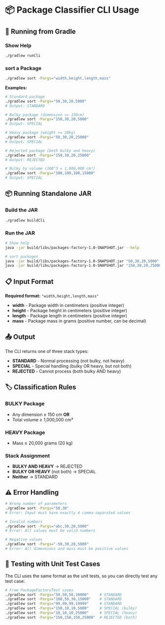 # 📦 Package Classifier CLI Usage

## 🚀 Running from Gradle

### Show Help
```bash
./gradlew runCli
```

### sort a Package
```bash
./gradlew sort -Pargs="width,height,length,mass"
```

**Examples:**
```bash
# Standard package
./gradlew sort -Pargs="50,30,20,5000"
# Output: STANDARD

# Bulky package (dimension >= 150cm)
./gradlew sort -Pargs="150,30,20,5000"
# Output: SPECIAL

# Heavy package (weight >= 20kg)
./gradlew sort -Pargs="50,30,20,25000"
# Output: SPECIAL

# Rejected package (both bulky and heavy)
./gradlew sort -Pargs="150,30,20,25000"
# Output: REJECTED

# Bulky by volume (100^3 = 1,000,000 cm³)
./gradlew sort -Pargs="100,100,100,15000"
# Output: SPECIAL
```

## 📦 Running Standalone JAR

### Build the JAR
```bash
./gradlew buildCli
```

### Run the JAR
```bash
# Show help
java -jar build/libs/packages-factory-1.0-SNAPSHOT.jar --help

# sort packages
java -jar build/libs/packages-factory-1.0-SNAPSHOT.jar "50,30,20,5000"
java -jar build/libs/packages-factory-1.0-SNAPSHOT.jar "150,30,20,25000"
```

## 📋 Input Format

**Required format:** `"width,height,length,mass"`

- **width** - Package width in centimeters (positive integer)
- **height** - Package height in centimeters (positive integer) 
- **length** - Package length in centimeters (positive integer)
- **mass** - Package mass in grams (positive number, can be decimal)

## 📤 Output

The CLI returns one of three stack types:

- **STANDARD** - Normal processing (not bulky, not heavy)
- **SPECIAL** - Special handling (bulky OR heavy, but not both)
- **REJECTED** - Cannot process (both bulky AND heavy)

## 🏷️ Classification Rules

### BULKY Package
- Any dimension ≥ 150 cm **OR**
- Total volume ≥ 1,000,000 cm³

### HEAVY Package  
- Mass ≥ 20,000 grams (20 kg)

### Stack Assignment
- **BULKY AND HEAVY** → REJECTED
- **BULKY OR HEAVY** (not both) → SPECIAL
- **Neither** → STANDARD

## ⚠️ Error Handling

```bash
# Wrong number of parameters
./gradlew sort -Pargs="50,30"
# Error: Input must have exactly 4 comma-separated values

# Invalid numbers
./gradlew sort -Pargs="abc,30,20,5000"
# Error: All values must be valid numbers

# Negative values
./gradlew sort -Pargs="-50,30,20,5000"
# Error: All dimensions and mass must be positive values
```

## 🎯 Testing with Unit Test Cases

The CLI uses the same format as the unit tests, so you can directly test any test case:

```bash
# From PackageFactoryTest cases
./gradlew sort -Pargs="50,50,50,10000"     # STANDARD
./gradlew sort -Pargs="100,50,30,15000"    # STANDARD  
./gradlew sort -Pargs="99,99,99,19999"     # STANDARD
./gradlew sort -Pargs="150,10,10,5000"     # SPECIAL (bulky)
./gradlew sort -Pargs="10,10,10,25000"     # SPECIAL (heavy)
./gradlew sort -Pargs="150,150,150,25000"  # REJECTED (both)
```

